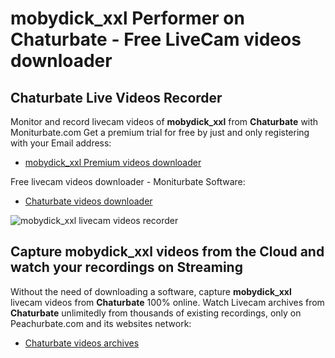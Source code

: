 # mobydick_xxl Performer on Chaturbate - Free LiveCam videos downloader

## Chaturbate Live Videos Recorder

Monitor and record livecam videos of **mobydick_xxl** from **Chaturbate** with Moniturbate.com
Get a premium trial for free by just and only registering with your Email address:
* [mobydick_xxl Premium videos downloader](https://moniturbate.com/request-demo-licence-key.html)

Free livecam videos downloader - Moniturbate Software:
* [Chaturbate videos downloader](https://moniturbate.com/moniturbate-download-software.html)

![mobydick_xxl livecam videos recorder](https://peachurnet.com/templates/moniturbate-software.png)


## Capture mobydick_xxl videos from the Cloud and watch your recordings on Streaming

Without the need of downloading a software, capture **mobydick_xxl** livecam videos from **Chaturbate** 100% online.
Watch Livecam archives from **Chaturbate** unlimitedly from thousands of existing recordings, only on Peachurbate.com and its websites network:
* [Chaturbate videos archives](https://peachurnet.com/)
